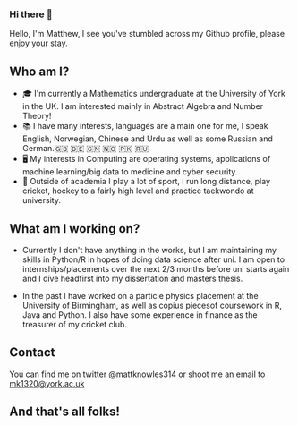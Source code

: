 ### Hi there 👋

Hello, I'm Matthew, I see you've stumbled across my Github profile, please enjoy your stay.

## Who am I? 

* 🎓 I'm currently a Mathematics undergraduate at the University of York in the UK. I am interested mainly in Abstract Algebra and Number Theory!
* 📚 I have many interests, languages are a main one for me, I speak English, Norwegian, Chinese and Urdu as well as some Russian and German.🇬🇧 🇩🇪 🇨🇳 🇳🇴 🇵🇰 🇷🇺
* 🖥 My interests in Computing are operating systems, applications of machine learning/big data to medicine and cyber security.
* 🏏 Outside of academia I play a lot of sport, I run long distance, play cricket, hockey to a fairly high level and practice taekwondo at university.

## What am I working on?

* Currently I don't have anything in the works, but I am maintaining my skills in Python/R in hopes of doing data science after uni. I am open to internships/placements over the next 2/3 months before uni starts again and I dive headfirst into my dissertation and masters thesis.

* In the past I have worked on a particle physics placement at the University of Birmingham, as well as copius piecesof coursework in R, Java and Python. I also have some experience in finance as the treasurer of my cricket club.

## Contact

You can find me on twitter @mattknowles314 or shoot me an email to mk1320@york.ac.uk 

## And that's all folks!
